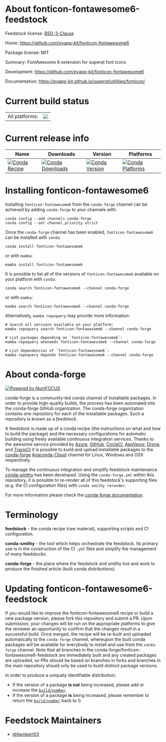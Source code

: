 About fonticon-fontawesome6-feedstock
=====================================

Feedstock license: [BSD-3-Clause](https://github.com/conda-forge/fonticon-fontawesome6-feedstock/blob/main/LICENSE.txt)

Home: https://github.com/pyapp-kit/fonticon-fontawesome6

Package license: MIT

Summary: FontAwesome 6 extension for superqt font icons

Development: https://github.com/pyapp-kit/fonticon-fontawesome6

Documentation: https://pyapp-kit.github.io/superqt/utilities/fonticon/

Current build status
====================


<table><tr><td>All platforms:</td>
    <td>
      <a href="https://dev.azure.com/conda-forge/feedstock-builds/_build/latest?definitionId=19335&branchName=main">
        <img src="https://dev.azure.com/conda-forge/feedstock-builds/_apis/build/status/fonticon-fontawesome6-feedstock?branchName=main">
      </a>
    </td>
  </tr>
</table>

Current release info
====================

| Name | Downloads | Version | Platforms |
| --- | --- | --- | --- |
| [![Conda Recipe](https://img.shields.io/badge/recipe-fonticon--fontawesome6-green.svg)](https://anaconda.org/conda-forge/fonticon-fontawesome6) | [![Conda Downloads](https://img.shields.io/conda/dn/conda-forge/fonticon-fontawesome6.svg)](https://anaconda.org/conda-forge/fonticon-fontawesome6) | [![Conda Version](https://img.shields.io/conda/vn/conda-forge/fonticon-fontawesome6.svg)](https://anaconda.org/conda-forge/fonticon-fontawesome6) | [![Conda Platforms](https://img.shields.io/conda/pn/conda-forge/fonticon-fontawesome6.svg)](https://anaconda.org/conda-forge/fonticon-fontawesome6) |

Installing fonticon-fontawesome6
================================

Installing `fonticon-fontawesome6` from the `conda-forge` channel can be achieved by adding `conda-forge` to your channels with:

```
conda config --add channels conda-forge
conda config --set channel_priority strict
```

Once the `conda-forge` channel has been enabled, `fonticon-fontawesome6` can be installed with `conda`:

```
conda install fonticon-fontawesome6
```

or with `mamba`:

```
mamba install fonticon-fontawesome6
```

It is possible to list all of the versions of `fonticon-fontawesome6` available on your platform with `conda`:

```
conda search fonticon-fontawesome6 --channel conda-forge
```

or with `mamba`:

```
mamba search fonticon-fontawesome6 --channel conda-forge
```

Alternatively, `mamba repoquery` may provide more information:

```
# Search all versions available on your platform:
mamba repoquery search fonticon-fontawesome6 --channel conda-forge

# List packages depending on `fonticon-fontawesome6`:
mamba repoquery whoneeds fonticon-fontawesome6 --channel conda-forge

# List dependencies of `fonticon-fontawesome6`:
mamba repoquery depends fonticon-fontawesome6 --channel conda-forge
```


About conda-forge
=================

[![Powered by
NumFOCUS](https://img.shields.io/badge/powered%20by-NumFOCUS-orange.svg?style=flat&colorA=E1523D&colorB=007D8A)](https://numfocus.org)

conda-forge is a community-led conda channel of installable packages.
In order to provide high-quality builds, the process has been automated into the
conda-forge GitHub organization. The conda-forge organization contains one repository
for each of the installable packages. Such a repository is known as a *feedstock*.

A feedstock is made up of a conda recipe (the instructions on what and how to build
the package) and the necessary configurations for automatic building using freely
available continuous integration services. Thanks to the awesome service provided by
[Azure](https://azure.microsoft.com/en-us/services/devops/), [GitHub](https://github.com/),
[CircleCI](https://circleci.com/), [AppVeyor](https://www.appveyor.com/),
[Drone](https://cloud.drone.io/welcome), and [TravisCI](https://travis-ci.com/)
it is possible to build and upload installable packages to the
[conda-forge](https://anaconda.org/conda-forge) [Anaconda-Cloud](https://anaconda.org/)
channel for Linux, Windows and OSX respectively.

To manage the continuous integration and simplify feedstock maintenance
[conda-smithy](https://github.com/conda-forge/conda-smithy) has been developed.
Using the ``conda-forge.yml`` within this repository, it is possible to re-render all of
this feedstock's supporting files (e.g. the CI configuration files) with ``conda smithy rerender``.

For more information please check the [conda-forge documentation](https://conda-forge.org/docs/).

Terminology
===========

**feedstock** - the conda recipe (raw material), supporting scripts and CI configuration.

**conda-smithy** - the tool which helps orchestrate the feedstock.
                   Its primary use is in the construction of the CI ``.yml`` files
                   and simplify the management of *many* feedstocks.

**conda-forge** - the place where the feedstock and smithy live and work to
                  produce the finished article (built conda distributions)


Updating fonticon-fontawesome6-feedstock
========================================

If you would like to improve the fonticon-fontawesome6 recipe or build a new
package version, please fork this repository and submit a PR. Upon submission,
your changes will be run on the appropriate platforms to give the reviewer an
opportunity to confirm that the changes result in a successful build. Once
merged, the recipe will be re-built and uploaded automatically to the
`conda-forge` channel, whereupon the built conda packages will be available for
everybody to install and use from the `conda-forge` channel.
Note that all branches in the conda-forge/fonticon-fontawesome6-feedstock are
immediately built and any created packages are uploaded, so PRs should be based
on branches in forks and branches in the main repository should only be used to
build distinct package versions.

In order to produce a uniquely identifiable distribution:
 * If the version of a package **is not** being increased, please add or increase
   the [``build/number``](https://docs.conda.io/projects/conda-build/en/latest/resources/define-metadata.html#build-number-and-string).
 * If the version of a package **is** being increased, please remember to return
   the [``build/number``](https://docs.conda.io/projects/conda-build/en/latest/resources/define-metadata.html#build-number-and-string)
   back to 0.

Feedstock Maintainers
=====================

* [@tlambert03](https://github.com/tlambert03/)

